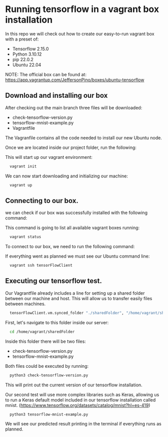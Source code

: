 
# Running tensorflow in a vagrant box installation

In this repo we will check out how to create our easy-to-run vagrant box with a preset of:

- Tensorflow 2.15.0
- Python 3.10.12
- pip 22.0.2
- Ubuntu 22.04

NOTE: The official box can be found at: https://app.vagrantup.com/JeffersonPino/boxes/ubuntu-tensorflow



## Download and installing our box

After checking out the main branch three files will be downloaded:

- check-tensorflow-version.py
- tensorflow-mnist-example.py
- Vagrantfile

The Vagranfile contains all the code needed to install our new Ubuntu node.

Once we are located inside our project folder, run the following:

This will start up our vagrant environment:
```bash
  vagrant init 
```

We can now start downloading and initializing our machine:
```bash
  vagrant up 
```

## Connecting to our box.

we can check if our box was successfully installed with the following command:

This command is going to list all available vagrant boxes running:
```bash
  vagrant status 
```

To connect to our box, we need to run the following command:

If everything went as planned we must see our Ubuntu command line:
```bash
  vagrant ssh tensorFlowClient 
```

## Executing our tensorflow test.

Our Vagrantfile already includes a line for setting up a shared folder between our machine and host. This will allow us to transfer easily files between machines.

```bash
  tensorFlowClient.vm.synced_folder "./sharedFolder", "/home/vagrant/sharedFolder" 
```

First, let's navigate to this folder inside our server:

```bash
  cd /home/vagrant/sharedFolder
```
Inside this folder there will be two files:
- check-tensorflow-version.py
- tensorflow-mnist-example.py

Both files could be executed by running:
```bash
  python3 check-tensorflow-version.py
```
This will print out the current version of our tensorflow installation.

Our second test will use more complex libraries such as Keras, allowing us to run a Keras default model included in our tensorflow installation called mnist. (https://www.tensorflow.org/datasets/catalog/mnist?hl=es-419) 
```bash
  python3 tensorflow-mnist-example.py
```
We will see our predicted result printing in the terminal if everything runs as planned.
